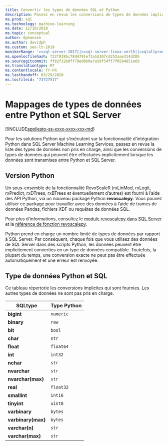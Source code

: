 ```yaml
---
title: Convertir les types de données SQL et Python
description: Passez en revue les conversions de types de données implicites et explicites entre Python et SQL Server dans les solutions de science des données et d’apprentissage automatique.
ms.prod: sql
ms.technology: machine-learning
ms.date: 12/10/2018
ms.topic: conceptual
author: dphansen
ms.author: davidph
ms.custom: seo-lt-2019
monikerRange: '>=sql-server-2017||>=sql-server-linux-ver15||=sqlallproducts-allversions'
ms.openlocfilehash: f22f838bc78d4791e73a1d107cd253aae314d205
ms.sourcegitcommit: ff82f3260ff79ed860a7a58f54ff7f0594851e6b
ms.translationtype: HT
ms.contentlocale: fr-FR
ms.lasthandoff: 03/29/2020
ms.locfileid: "73727517"
---
```

# <a name="data-type-mappings-between-python-and-sql-server"></a>Mappages de types de données entre Python et SQL Server
[!INCLUDE[appliesto-ss-xxxx-xxxx-xxx-md](../../includes/appliesto-ss-xxxx-xxxx-xxx-md.md)]

Pour les solutions Python qui s’exécutent sur la fonctionnalité d’intégration Python dans SQL Server Machine Learning Services, passez en revue la liste des types de données non pris en charge, ainsi que les conversions de types de données qui peuvent être effectuées implicitement lorsque les données sont transmises entre Python et SQL Server.

## <a name="python-version"></a>Version Python

Un sous-ensemble de la fonctionnalité RevoScaleR (rxLinMod, rxLogit, rxPredict, rxDTrees, rxBTrees et éventuellement d’autres) est fourni à l’aide des API Python, via un nouveau package Python **revoscalepy**. Vous pouvez utiliser ce package pour travailler avec des données à l’aide de trames de données Pandas, fichiers XDF ou requêtes de données SQL.

Pour plus d’informations, consultez le [module revoscalepy dans SQL Server](ref-py-revoscalepy.md) et la [référence de fonction revoscalepy](https://docs.microsoft.com/r-server/python-reference/revoscalepy/revoscalepy-package).

Python prend en charge un nombre limité de types de données par rapport à SQL Server. Par conséquent, chaque fois que vous utilisez des données de SQL Server dans des scripts Python, les données peuvent être implicitement converties en un type de données compatible. Toutefois, la plupart du temps, une conversion exacte ne peut pas être effectuée automatiquement et une erreur est renvoyée.

## <a name="python-and-sql-data-types"></a>Type de données Python et SQL

Ce tableau répertorie les conversions implicites qui sont fournies. Les autres types de données ne sont pas pris en charge.

|SQLtype|Type Python|
|-------|-----------|
|**bigint**|`numeric`|
|**binary**|`raw`|
|**bit**|`bool`|
|**char**|`str`|
|**float**|`float64`|
|**int**|`int32`|
|**nchar**|`str`|
|**nvarchar**|`str`|
|**nvarchar(max)**|`str`|
|**real**|`float32`|
|**smallint**|`int16`|
|**tinyint**|`uint8`|
|**varbinary**|`bytes`|
|**varbinary(max)**|`bytes`|
|**varchar(n)**|`str`|
|**varchar(max)**|`str`|
